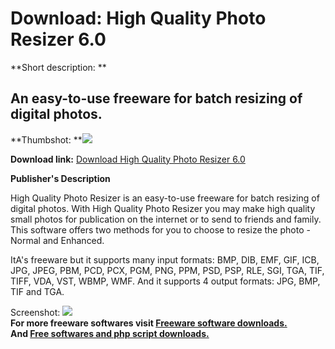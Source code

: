 # Download: High Quality Photo Resizer 6.0

**Short description: **

## An easy-to-use freeware for batch resizing of digital photos.

  
**Thumbshot: **![](http://www.freewarefiles.com/screenshot/hqphotoresize2_md.gif)   
  
**Download link:** [Download High Quality Photo Resizer 6.0](http://freesoftwares.boysofts.com/High-Quality-Photo-Resizer_program_25382.html)  
  

**Publisher's Description**  
  

High Quality Photo Resizer is an easy-to-use freeware for batch resizing of
digital photos. With High Quality Photo Resizer you may make high quality
small photos for publication on the internet or to send to friends and family.
This software offers two methods for you to choose to resize the photo -
Normal and Enhanced.

ItA's freeware but it supports many input formats: BMP, DIB, EMF, GIF, ICB,
JPG, JPEG, PBM, PCD, PCX, PGM, PNG, PPM, PSD, PSP, RLE, SGI, TGA, TIF, TIFF,
VDA, VST, WBMP, WMF. And it supports 4 output formats: JPG, BMP, TIF and TGA.

  
  
Screenshot: ![](http://www.freewarefiles.com/screenshot/hqphotoresize2.gif)  
**For more freeware softwares visit [Freeware software downloads.](http://freesoftwares.boysofts.com/)**   
**And [Free softwares and php script downloads.](http://www.boysofts.com/)**

